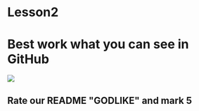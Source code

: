 # Lesson2
<h1> Best work what you can see in GitHub</h1>
<img src = "https://avatars.mds.yandex.net/i?id=74cd564889f8495f93aff9bdd5d30c91894032b0-9236004-images-thumbs&n=13"/>
<h2>Rate our README "GODLIKE" and mark 5</h2>
